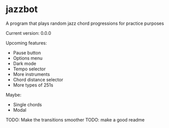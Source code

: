 # jazzbot
A program that plays random jazz chord progressions for practice purposes

Current version: 0.0.0

Upcoming features:
- Pause button
- Options menu
- Dark mode
- Tempo selector
- More instruments
- Chord distance selector
- More types of 251s

Maybe:
- Single chords
- Modal

TODO: Make the transitions smoother
TODO: make a good readme
